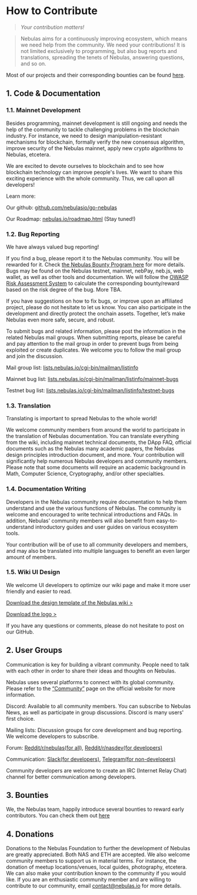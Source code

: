 # How to Contribute
> *Your contribution matters!*

> Nebulas aims for a continuously improving ecosystem, which means we need help from the community. We need your contributions! It is not limited exclusively to programming, but also bug reports and translations, spreading the tenets of Nebulas, answering questions, and so on.

Most of our projects and their corresponding bounties can be found [here](http://go.nebulas.io).

## 1. Code & Documentation
### 1.1. Mainnet Development
<!--Nebulas mainnet development is the most important and challenging portion of Nebulas technical development. -->
Besides programming, mainnet development is still ongoing and needs the help of the community to tackle challenging problems in the blockchain industry. For instance, we need to design manipulation-resistant mechanisms for blockchain, formally verify the new consensus algorithm, improve security of the Nebulas mainnet, apply new crypto algorithms to Nebulas, etcetera.

We are excited to devote ourselves to blockchain and to see how blockchain technology can improve people's lives. We want to share this exciting experience with the whole community. Thus, we call upon all developers!

Learn more:

Our github: [github.com/nebulasio/go-nebulas](https://github.com/nebulasio/go-nebulas)

Our Roadmap: [nebulas.io/roadmap.html](https://nebulas.io/roadmap.html) (Stay tuned!)

### 1.2. Bug Reporting
We have always valued bug reporting!

If you find a bug, please report it to the Nebulas community. You will be rewarded for it. Check [the Nebulas Bounty Program here](http://wiki.nebulas.io/en/latest/bounty-program.html) for more details.
Bugs may be found on the Nebulas testnet, mainnet, nebPay, neb.js, web wallet, as well as other tools and documentation. We will follow the [OWASP Risk Assessment System](https://www.owasp.org/index.php/OWASP_Risk_Rating_Methodology) to calculate the corresponding bounty/reward based on the risk degree of the bug. More TBA.

<!--Every time we launch a new function, we will first deploy it on our testnet. Currently, we have launched our first new function on the Nebulas testnet and everyone is welcome to try it, report any bugs discovered and receive the corresponding reward. The first of many new functions in public beta on the testnet is the inter-contract function.-->
If you have suggestions on how to fix bugs, or improve upon an affiliated project, please do not hesitate to let us know. You can also participate in the development and directly protect the onchain assets. Together, let’s make Nebulas even more safe, secure, and robust.

To submit bugs and related information, please post the information in the related Nebulas mail groups. When submitting reports, please be careful and pay attention to the mail group in order to prevent bugs from being exploited or create duplicates. We welcome you to follow the mail group and join the discussion.

Mail group list: [lists.nebulas.io/cgi-bin/mailman/listinfo](https://lists.nebulas.io/cgi-bin/mailman/listinfo)

Mainnet bug list: [lists.nebulas.io/cgi-bin/mailman/listinfo/mainnet-bugs](https://lists.nebulas.io/cgi-bin/mailman/listinfo/mainnet-bugs)

Testnet bug list: [lists.nebulas.io/cgi-bin/mailman/listinfo/testnet-bugs](https://lists.nebulas.io/cgi-bin/mailman/listinfo/testnet-bugs)

### 1.3.   Translation
Translating is important to spread Nebulas to the whole world!


We welcome community members from around the world to participate in the translation of Nebulas documentation. You can translate everything from the wiki, including mainnet technical documents, the DApp FAQ, official documents such as the Nebulas many academic papers, the Nebulas design principles introduction document, and more. Your contribution will significantly help numerous Nebulas developers and community members.
Please note that some documents will require an academic background in Math, Computer Science, Cryptography, and/or other specialties.

### 1.4.  Documentation Writing
Developers in the Nebulas community require documentation to help them understand and use the various functions of Nebulas. The community is welcome and encouraged to write technical introductions and FAQs.
In addition, Nebulas' community members will also benefit from easy-to-understand introductory guides and user guides on various ecosystem tools.

Your contribution will be of use to all community developers and members, and may also be translated into multiple languages to benefit an even larger amount of members.

### 1.5. Wiki UI Design
We welcome UI developers to optimize our wiki page and make it more user friendly and easier to read.

[Download the design template of the Nebulas wiki >](https://drive.google.com/drive/folders/10ZWW1ygjnLa3VtjJ88fhv1jUai9SXNNz?usp=sharing)

[Download the logo >](https://nebulas.io/docs/NEBULAS-LOGO-SVG.zip)

If you have any questions or comments, please do not hesitate to post on our GitHub.

## 2. User Groups
Communication is key for building a vibrant community. People need to talk with each other in order to share their ideas and thoughts on Nebulas.


Nebulas uses several platforms to connect with its global community. Please refer to the [“Community”](https://nebulas.io/community.html) page on the official website for more information.

Discord: Available to all community members. You can subscribe to Nebulas News, as well as participate in group discussions. Discord is many users' first choice.

Mailing lists: Discussion groups for core development and bug reporting. We welcome developers to subscribe.

Forum: [Reddit/r/nebulas(for all)](https://reddit.com/r/nebulas), [Reddit/r/nasdev(for developers)](https://reddit.com/r/nasdev)

Communication: [Slack(for developers)](https://nebulasio.herokuapp.com/), [Telegram(for non-developers)](https://t.me/nebulasio)

Community developers are welcome to create an IRC (Internet Relay Chat) channel for better communication among developers.

## 3. Bounties

We, the Nebulas team, happily introduce several bounties to reward early contributors. You can check them out [here](http://wiki.nebulas.io/en/latest/bounty-program.html)

## 4. Donations
Donations to the Nebulas Foundation to further the development of Nebulas are greatly appreciated. Both NAS and ETH are accepted. We also welcome community members to support us in material terms. For instance, the donation of meetup locations/venues, local guides, photography, etcetera. We can also make your contribution known to the community if you would like. If you are an enthusiastic community member and are willing to contribute to our community, email [contact@nebulas.io](mailto:contact@nebulas.io) for more details.
